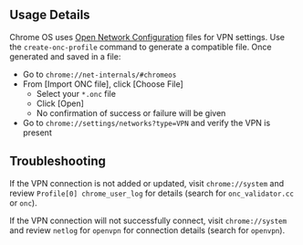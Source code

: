 ## Usage Details

Chrome OS uses [Open Network Configuration](https://chromium.googlesource.com/chromium/src/+/master/components/onc/docs/onc_spec.md) files for VPN settings. Use the `create-onc-profile` command to generate a compatible file. Once generated and saved in a file:

 * Go to `chrome://net-internals/#chromeos`
 * From [Import ONC file], click [Choose File]
    * Select your `*.onc` file
    * Click [Open]
    * No confirmation of success or failure will be given
 * Go to `chrome://settings/networks?type=VPN` and verify the VPN is present


## Troubleshooting

If the VPN connection is not added or updated, visit `chrome://system` and review `Profile[0] chrome_user_log` for details (search for `onc_validator.cc` or `onc`).

If the VPN connection will not successfully connect, visit `chrome://system` and review `netlog` for `openvpn` for connection details (search for `openvpn`).
